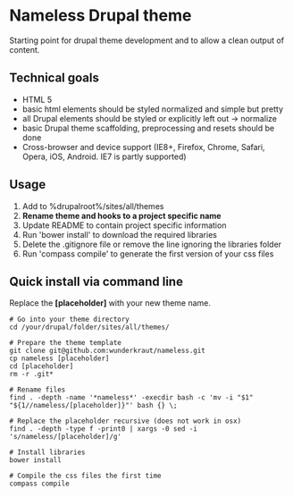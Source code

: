 # Nameless Drupal theme

Starting point for drupal theme development and to allow a clean output of content.

## Technical goals

* HTML 5
* basic html elements should be styled normalized and simple but pretty
* all Drupal elements should be styled or explicitly left out -> normalize
* basic Drupal theme scaffolding, preprocessing and resets should be done
* Cross-browser and device support (IE8+, Firefox, Chrome, Safari, Opera, iOS, Android. IE7 is partly supported)

## Usage

1. Add to %drupalroot%/sites/all/themes
2. **Rename theme and hooks to a project specific name**
3. Update README to contain project specific information
4. Run 'bower install' to download the required libraries
5. Delete the .gitignore file or remove the line ignoring the libraries folder
6. Run 'compass compile' to generate the first version of your css files

## Quick install via command line
Replace the **[placeholder]** with your new theme name.

    # Go into your theme directory
    cd /your/drupal/folder/sites/all/themes/
    
    # Prepare the theme template
    git clone git@github.com:wunderkraut/nameless.git
    cp nameless [placeholder]
    cd [placeholder]
    rm -r .git*
    
    # Rename files
    find . -depth -name '*nameless*' -execdir bash -c 'mv -i "$1" "${1//nameless/[placeholder]}"' bash {} \;
    
    # Replace the placeholder recursive (does not work in osx)
    find . -depth -type f -print0 | xargs -0 sed -i 's/nameless/[placeholder]/g'
    
    # Install libraries
    bower install
    
    # Compile the css files the first time
	compass compile
